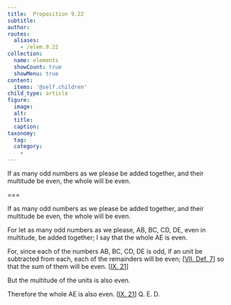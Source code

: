 ```yaml
---
title:  Proposition 9.22
subtitle: 
author:
routes:
  aliases:
    - /elem.9.22
collection:
  name: elements
  showCount: true
  showMenu: true
content:
  items: '@self.children'
child_type: article
figure:
  image:
  alt:
  title:
  caption:
taxonomy:
  tag:
  category:
    - 
---
```


<p>
       <hi rend="ital">If as many odd numbers as we please be added together, and their multitude be even, the whole will be even.</hi>
      </p>

===

<p>
       <span class="ital">If as many odd numbers as we please be added together, and their multitude be even, the whole will be even.</span>
      </p>

<p>For let as many odd numbers as we please, <span class="ital">AB</span>, <span class="ital">BC</span>, <span class="ital">CD</span>, <span class="ital">DE</span>, even in multitude, be added together; I say that the whole <span class="ital">AE</span> is even. <pb n="414"/></p>

<p>For, since each of the numbers <span class="ital">AB</span>, <span class="ital">BC</span>, <span class="ital">CD</span>, <span class="ital">DE</span> is odd, if an unit be subtracted from each, each of the remainders will be even; [<a href="/elem.7.def.7">VII. Def. 7</a>] so that the sum of them will be even. [<a href="/elem.9.21">IX. 21</a>] 
      </p>

<p>But the multitude of the units is also even. </p>

<p>Therefore the whole <span class="ital">AE</span> is also even. [<a href="/elem.9.21">IX. 21</a>] Q. E. D.</p>
